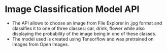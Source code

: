 # Image Classification Model API

- The API allows to choose an image from File Explorer in .jpg format and classifies it to one of three classes: car, drink, flower while also displaying the probability of the image being in one of these classes.
- The model used is created using Tensorflow and was pretrained on images from Open Images.
